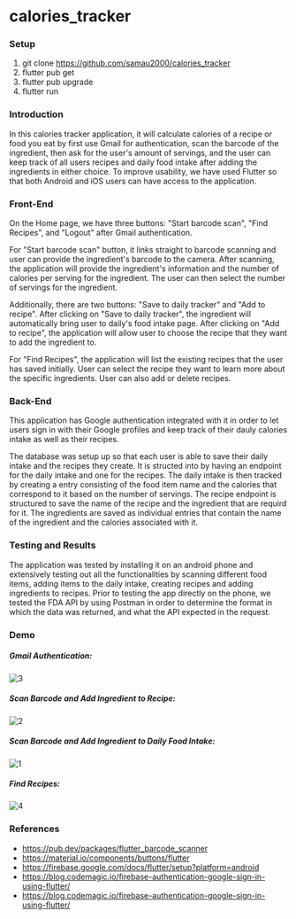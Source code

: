 # calories_tracker

### Setup
1. git clone https://github.com/samau2000/calories_tracker
2. flutter pub get
3. flutter pub upgrade
4. flutter run 

### Introduction
In this calories tracker application, it will calculate calories of a recipe or food you eat by first use Gmail for authentication, scan the barcode of the ingredient, then ask for the user's amount of servings, and the user can keep track of all users recipes and daily food intake after adding the ingredients in either choice. To improve usability, we have used Flutter so that both Android and iOS users can have access to the application. 

### Front-End
On the Home page, we have three buttons: "Start barcode scan", "Find Recipes", and "Logout" after Gmail authentication. 

For "Start barcode scan" button, it links straight to barcode scanning and user can provide the ingredient's barcode to the camera. After scanning, the application will provide the ingredient's information and the number of calories per serving for the ingredient. The user can then select the number of servings for the ingredient. 

Additionally, there are two buttons: "Save to daily tracker" and "Add to recipe". After clicking on "Save to daily tracker", the ingredient will automatically bring user to daily's food intake page. After clicking on "Add to recipe", the application will allow user to choose the recipe that they want to add the ingredient to.

For "Find Recipes", the application will list the existing recipes that the user has saved initially. User can select the recipe they want to learn more about the specific ingredients. User can also add or delete recipes. 

### Back-End
This application has Google authentication integrated with it in order to let users sign in with their Google profiles and keep track of their dauly calories intake as well as their recipes. 

The database was setup up so that each user is able to save their daily intake and the recipes they create. It is structed into by having an endpoint for the daily intake and one for the recipes. The daily intake is then tracked by creating a entry consisting of the food item name and the calories that correspond to it based on the number of servings. The recipe endpoint is structured to save the name of the recipe and the ingredient that are requird for it. The ingredients are saved as individual entries that contain the name of the ingredient and the calories associated with it.

### Testing and Results
The application was tested by installing it on an android phone and extensively testing out all the functionalities by scanning different food items, adding items to the daily intake, creating recipes and adding ingredients to recipes. Prior to testing the app directly on the phone, we tested the FDA API by using Postman in order to determine the format in which the data was returned, and what the API expected in the request. 

### Demo

##### Gmail Authentication:
![3](https://user-images.githubusercontent.com/66945628/133844993-59b03c67-7fd6-41d7-b4b9-3e4efb4286c2.gif)

##### Scan Barcode and Add Ingredient to Recipe:
![2](https://user-images.githubusercontent.com/66945628/133844291-bc8dc281-5000-4444-ad22-f8c3429f2412.gif)

##### Scan Barcode and Add Ingredient to Daily Food Intake:
![1](https://user-images.githubusercontent.com/66945628/133844294-445e791a-5a35-4104-b08e-777a3a8d3e51.gif)

##### Find Recipes:
![4](https://user-images.githubusercontent.com/66945628/133844991-29a39abb-baf9-4158-8c65-0743c489044c.gif)

### References
- https://pub.dev/packages/flutter_barcode_scanner
- https://material.io/components/buttons/flutter
- https://firebase.google.com/docs/flutter/setup?platform=android
- https://blog.codemagic.io/firebase-authentication-google-sign-in-using-flutter/
- https://blog.codemagic.io/firebase-authentication-google-sign-in-using-flutter/
